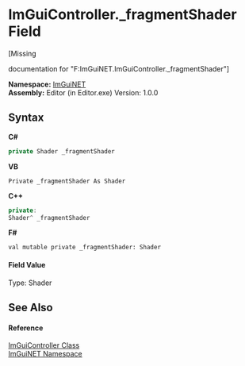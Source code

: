 # ImGuiController._fragmentShader Field
 

\[Missing <summary> documentation for "F:ImGuiNET.ImGuiController._fragmentShader"\]

**Namespace:**&nbsp;<a href="7ecbdf68-1567-8265-0ab1-032412bfb743">ImGuiNET</a><br />**Assembly:**&nbsp;Editor (in Editor.exe) Version: 1.0.0

## Syntax

**C#**<br />
``` C#
private Shader _fragmentShader
```

**VB**<br />
``` VB
Private _fragmentShader As Shader
```

**C++**<br />
``` C++
private:
Shader^ _fragmentShader
```

**F#**<br />
``` F#
val mutable private _fragmentShader: Shader
```


#### Field Value
Type: Shader

## See Also


#### Reference
<a href="dc8569e8-a101-000f-d0db-652eaa2a83fb">ImGuiController Class</a><br /><a href="7ecbdf68-1567-8265-0ab1-032412bfb743">ImGuiNET Namespace</a><br />